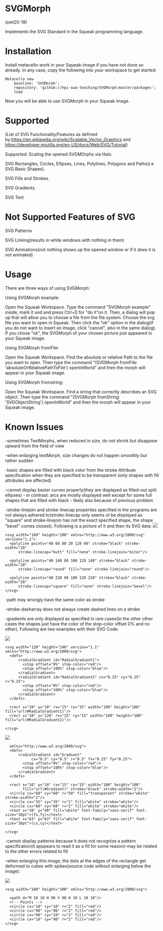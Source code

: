 # SVGMorph
(swt20-18)

Implements the SVG Standard in the Squeak programming language.

# Installation
Install metacello-work in your Squeak-image if you have not done so already. In any case,  copy the following into your workspace to get started:
```
Metacello new
	baseline: 'SVGMorph';
	repository: 'github://hpi-swa-teaching/SVGMorph:master/packages';
	load
```

 Now you will be able to use SVGMorph in your Squeak image.
 
# Supported
(List of SVG Functionality/Features as defined by:https://en.wikipedia.org/wiki/Scalable_Vector_Graphics and  https://developer.mozilla.org/en-US/docs/Web/SVG/Tutorial)

Supported:
Scaling the opened SVGMOrphs via Halo.  

SVG Rectangles, Circles, Ellipses, Lines, Polylines, Polygons and Paths(i.e SVG Basic Shapes).

SVG Fills and Strokes.

SVG Gradients.

SVG Text

# Not Supported Features of SVG

SVG Patterns

SVG Linking(results in white windows with nothing in them)

SVG Animations(not nothing shows up the opened window or if it does it is not animated)

# Usage
There are three ways of using SVGMorph:

Using SVGMorph example:

Open the Squeak Workspace. Type the command "SVGMorph example" inside, mark it und and press Ctrl+D for "do it"on it. Then, a dialog will pop up that will allow you to choose a file from the file system. Choose the svg file you want to open in Squeak. Then click the "ok" option in the dialog(if you do not want to insert an image, click "cancel", also in the same dialog). If you chose "ok", the SVGMorph of your chosen picture just appeared in your Squeak image.

Using SVGMorph fromFile:

Open the Squeak Workspace. Find the absolute or relative Path to the file you want to open. Then type the command "(SVGMorph fromFile: 'absoluteOrRelativePathToFile') openInWorld" and then the morph will appear in your Squeak image.

Using SVGMorph fromstring:

Open the Squeak Workspace. Find a string that correctly describes an SVG object. Then type the command "(SVGMorph fromString: 'SVGObjectString') openInWorld" and then the morph will appear in your Squeak image.
# Known Issues
-sometimes TextMorphs, when reduced in size, do not shrink but disappear upward from the field of view

-when enlarging textMorph, size changes do not happen smoothly but rather sudden

-basic shapes are filled with black color from the stroke Attribute specification when they are specified to be transparent (only shapes with fill attributes are affected)

-cannot display bezier curves properly(they are displayed as filled-out split ellipses) - in contrast: arcs are mostly displayed well except for some full shapes that are filled with black - likely also because of previous problem

-stroke-linejoin and stroke-linecap properties specified in the programs are not always adhered to(stroke-linecap only seems ot be displayed as "square" and stroke-linejoin has not the exact specified shape, the shape "bevel" comes closest). Following is a picture of it and then its SVG data:
![](docs/strokess2.svg) 
```
<svg width="160" height="280" xmlns="http://www.w3.org/2000/svg" version="1.1">
  <polyline points="40 60 80 20 120 60" stroke="black" stroke-width="20"
      stroke-linecap="butt" fill="none" stroke-linejoin="miter"/>
  
  <polyline points="40 140 80 100 120 140" stroke="black" stroke-width="20"
      stroke-linecap="round" fill="none" stroke-linejoin="round"/>
  
  <polyline points="40 220 80 180 120 220" stroke="black" stroke-width="20"
      stroke-linecap="square" fill="none" stroke-linejoin="bevel"/>
</svg>
```
-path may wrongly have the same color as stroke

-stroke-dasharray does not always create dashed lines on a stroke

-gradients are only displayed as specified in rare cases(in the other other cases the shapes just have the color of the stop-color offset 0% and no other). Following are two examples with their SVG Code:

![](docs/issues/gradients2.JPG)

```
<svg width="120" height="240" version="1.1" xmlns="http://www.w3.org/2000/svg">
  <defs>
      <radialGradient id="RadialGradient1">
        <stop offset="0%" stop-color="red"/>
        <stop offset="100%" stop-color="blue"/>
      </radialGradient>
      <radialGradient id="RadialGradient2" cx="0.25" cy="0.25" r="0.25">
        <stop offset="0%" stop-color="red"/>
        <stop offset="100%" stop-color="blue"/>
      </radialGradient>
  </defs>
 
  <rect x="10" y="10" rx="15" ry="15" width="100" height="100" fill="url(#RadialGradient1)"/> 
  <rect x="10" y="120" rx="15" ry="15" width="100" height="100" fill="url(#RadialGradient2)"/> 
  
</svg>
```
![](docs/issues/gradients3.JPG)
```<svg width="120" height="120" version="1.1"
  xmlns="http://www.w3.org/2000/svg">
  <defs>
      <radialGradient id="Gradient"
            cx="0.5" cy="0.5" r="0.5" fx="0.25" fy="0.25">
        <stop offset="0%" stop-color="red"/>
        <stop offset="100%" stop-color="blue"/>
      </radialGradient>
  </defs>
 
  <rect x="10" y="10" rx="15" ry="15" width="100" height="100"
        fill="url(#Gradient)" stroke="black" stroke-width="2"/>
  <circle cx="60" cy="60" r="50" fill="transparent" stroke="white" stroke-width="2"/>
  <circle cx="35" cy="35" r="2" fill="white" stroke="white"/>
  <circle cx="60" cy="60" r="2" fill="white" stroke="white"/>
  <text x="38" y="40" fill="white" font-family="sans-serif" font-size="10pt">(fx,fy)</text>
  <text x="63" y="63" fill="white" font-family="sans-serif" font-size="10pt">(cx,cy)</text>
  
</svg>
```

-cannot display patterns because it does not recognize a pattern specification(it apppears to read it as a fill for some reason)-may be related to the other errors related to fill

-when enlarging this image, the dots at the edges of the rectangle get deformed to cubes with spikes(source code without enlarging below the image):

![](docs/issues/deformed_circles.PNG)
```
<svg width="100" height="100" xmlns="http://www.w3.org/2000/svg">
  
  <path d="M 10 10 H 90 V 90 H 10 L 10 10"/>
  <!-- Points -->
  <circle cx="10" cy="10" r="2" fill="red"/>
  <circle cx="90" cy="90" r="2" fill="red"/>
  <circle cx="90" cy="10" r="2" fill="red"/>
  <circle cx="10" cy="90" r="2" fill="red"/>
</svg> 

